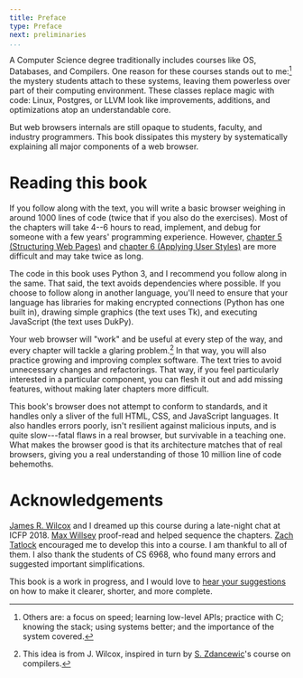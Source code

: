 ```yaml
---
title: Preface
type: Preface
next: preliminaries
...
```


A Computer Science degree traditionally includes courses like OS,
Databases, and Compilers. One reason for these courses stands out to
me:[^1] the mystery students attach to these systems, leaving them
powerless over part of their computing environment. These classes
replace magic with code: Linux, Postgres, or LLVM look like
improvements, additions, and optimizations atop an understandable
core.

[^1]: Others are: a focus on speed; learning low-level APIs; practice
    with C; knowing the stack; using systems better; and the
    importance of the system covered.

But web browsers internals are still opaque to students, faculty, and
industry programmers. This book dissipates this mystery by
systematically explaining all major components of a web browser.

Reading this book
=================


If you follow along with the text, you will write a basic browser
weighing in around 1000 lines of code (twice that if you also do the
exercises). Most of the chapters will take 4--6 hours to read,
implement, and debug for someone with a few years\' programming
experience. However, [chapter 5 (Structuring Web Pages)](layout.md) and
[chapter 6 (Applying User Styles)](styles.md) are more difficult and
may take twice as long.

The code in this book uses Python 3, and I recommend you follow along in
the same. That said, the text avoids dependencies where possible. If you
choose to follow along in another language, you\'ll need to ensure that
your language has libraries for making encrypted connections (Python has
one built in), drawing simple graphics (the text uses Tk), and executing
JavaScript (the text uses DukPy).

Your web browser will "work" and be useful at every step of the way,
and every chapter will tackle a glaring problem.[^2] In that way, you
will also practice growing and improving complex software. The text
tries to avoid unnecessary changes and refactorings. That way, if you
feel particularly interested in a particular component, you can flesh
it out and add missing features, without making later chapters more
difficult.

[^2]: This idea is from J. Wilcox, inspired in turn by
    [S. Zdancewic](http://www.cis.upenn.edu/~stevez/)\'s course on
    compilers.

This book's browser does not attempt to conform to standards, and it
handles only a sliver of the full HTML, CSS, and JavaScript languages.
It also handles errors poorly, isn\'t resilient against malicious
inputs, and is quite slow---fatal flaws in a real browser, but
survivable in a teaching one. What makes the browser good is that its
architecture matches that of real browsers, giving you a real
understanding of those 10 million line of code behemoths.

Acknowledgements
================

[James R. Wilcox](https://homes.cs.washington.edu/~jrw12/) and I
dreamed up this course during a late-night chat at ICFP 2018. [Max
Willsey](https://mwillsey.com/) proof-read and helped sequence the
chapters. [Zach Tatlock](https://homes.cs.washington.edu/~ztatlock/)
encouraged me to develop this into a course. I am thankful to all of
them. I also thank the students of CS 6968, who found many errors and
suggested important simplifications.

This book is a work in progress, and I would love to [hear your
suggestions](mailto:me@pavpanchekha.com) on how to make it clearer,
shorter, and more complete.
